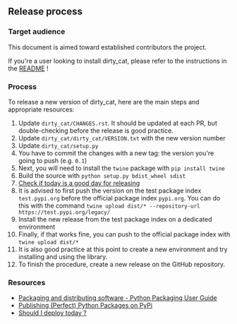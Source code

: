 ## Release process

### Target audience

This document is aimed toward established contributors the project.

If you're a user looking to install dirty_cat, please refer to
the instructions in the [README](README.rst) !

### Process

To release a new version of dirty_cat,
here are the main steps and appropriate resources:

1. Update `dirty_cat/CHANGES.rst`. It should be updated at each PR,
   but double-checking before the release is good practice.
2. Update `dirty_cat/dirty_cat/VERSION.txt` with the new version number
3. Update `dirty_cat/setup.py`
4. You have to commit the changes with a new tag: 
   the version you're going to push (e.g. `0.1`)
5. Next, you will need to install the `twine` package with `pip install twine`
6. Build the source with `python setup.py bdist_wheel sdist`
7. [Check if today is a good day for releasing](https://shouldideploy.today/)
8. It is advised to first push the version on the test package index 
   `test.pypi.org` before the official package index `pypi.org`.
   You can do this with the command
   `twine upload dist/* --repository-url https://test.pypi.org/legacy/`
9. Install the new release from the test package index on a dedicated environment
10. Finally, if that works fine, you can push to the official package index with
    `twine upload dist/*`
11. It is also good practice at this point to create a new environment
    and try installing and using the library.
12. To finish the procedure, create a new release on the GitHub repository.

### Resources

- [Packaging and distributing software - Python Packaging User Guide](https://packaging.python.org/guides/distributing-packages-using-setuptools/)
- [Publishing (Perfect) Python Packages on PyPi](https://youtu.be/GIF3LaRqgXo)
- [Should I deploy today ?](https://shouldideploy.today/)
